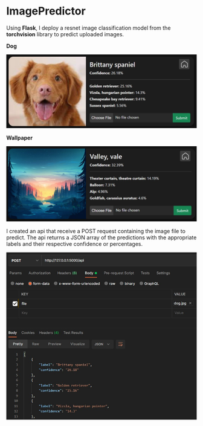 # ImagePredictor

Using **Flask**, I deploy a resnet image classification model from the **torchvision** library to predict uploaded images.

**Dog**
<p><img src="examples\ss\dog.jpg"></p>

**Wallpaper**
<p><img src="examples\ss\valley.jpg"></p>

I created an api that receive a POST request containing the image file to predict. The api returns a JSON array of the predictions with the appropriate labels and their respective confidence or percentages.

<p><img src="examples\ss\api.jpg"></p>
